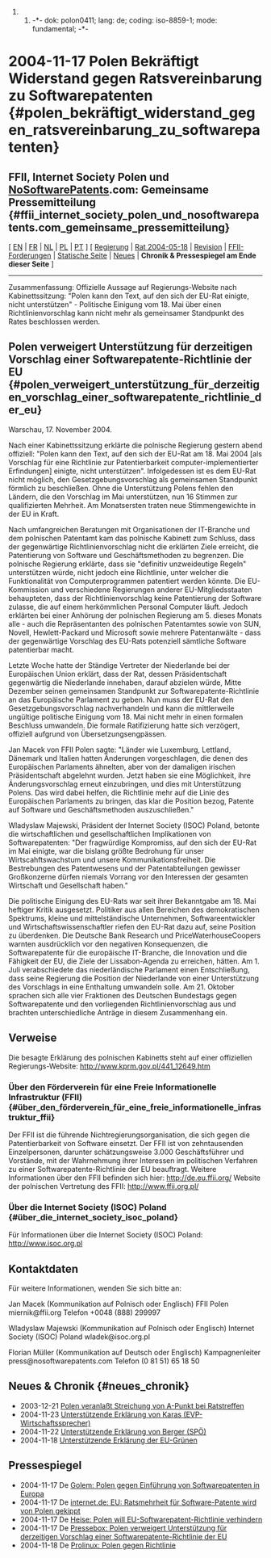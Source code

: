 1.  1.  -\*- dok: polon0411; lang: de; coding: iso-8859-1; mode:
        fundamental; -\*-

# 2004-11-17 Polen Bekräftigt Widerstand gegen Ratsvereinbarung zu Softwarepatenten {#polen_bekräftigt_widerstand_gegen_ratsvereinbarung_zu_softwarepatenten}

## FFII, Internet Society Polen und [NoSoftwarePatents](NoSoftwarePatents "wikilink").com: Gemeinsame Pressemitteilung {#ffii_internet_society_polen_und_nosoftwarepatents.com_gemeinsame_pressemitteilung}

\[ [ EN](Polon0411En "wikilink") \|
[FR](http://www.ffii.fr/article.php3?id_article=77 "wikilink") \| [
NL](20041117PolandDoesNotSupportCouncilVersionNl "wikilink") \|
[PL](http://www.ffii.org.pl/pat/art/PR002_Polska.php "wikilink") \|
[PT](http://kwiki.ffii.org/20041117PolandDoesNotSupportCouncilVersionPt "wikilink")
\] \[ [Regierung](http://www.kprm.gov.pl/441_12649.htm "wikilink") \| [
Rat 2004-05-18](Cons040518En "wikilink") \| [
Revision](ConsReversDe "wikilink") \|
[FFII-Forderungen](http://swpat.ffii.org/analyse/interes/index.de.html "wikilink")
\| [Statische
Seite](http://swpat.ffii.org/news/04/cons1117/index.de.html "wikilink")
\| [ Neues](SwpatcninoDe "wikilink") \| **Chronik & Pressespiegel am
Ende dieser Seite** \]

------------------------------------------------------------------------

Zusammenfassung: Offizielle Aussage auf Regierungs-Website nach
Kabinettssitzung: \"Polen kann den Text, auf den sich der EU-Rat
einigte, nicht unterstützen\" - Politische Einigung vom 18. Mai über
einen Richtlinienvorschlag kann nicht mehr als gemeinsamer Standpunkt
des Rates beschlossen werden.

## Polen verweigert Unterstützung für derzeitigen Vorschlag einer Softwarepatente-Richtlinie der EU {#polen_verweigert_unterstützung_für_derzeitigen_vorschlag_einer_softwarepatente_richtlinie_der_eu}

Warschau, 17. November 2004.

Nach einer Kabinettssitzung erklärte die polnische Regierung gestern
abend offiziell: \"Polen kann den Text, auf den sich der EU-Rat am 18.
Mai 2004 \[als Vorschlag für eine Richtlinie zur Patentierbarkeit
computer-implementierter Erfindungen\] einigte, nicht unterstützen\".
Infolgedessen ist es dem EU-Rat nicht möglich, den
Gesetzgebungsvorschlag als gemeinsamen Standpunkt förmlich zu
beschließen. Ohne die Unterstützung Polens fehlen den Ländern, die den
Vorschlag im Mai unterstützen, nun 16 Stimmen zur qualifizierten
Mehrheit. Am Monatsersten traten neue Stimmengewichte in der EU in
Kraft.

Nach umfangreichen Beratungen mit Organisationen der IT-Branche und dem
polnischen Patentamt kam das polnische Kabinett zum Schluss, dass der
gegenwärtige Richtlinienvorschlag nicht die erklärten Ziele erreicht,
die Patentierung von Software und Geschäftsmethoden zu begrenzen. Die
polnische Regierung erklärte, dass sie \"definitiv unzweideutige
Regeln\" unterstützen würde, nicht jedoch eine Richtlinie, unter welcher
die Funktionalität von Computerprogrammen patentiert werden könnte. Die
EU-Kommission und verschiedene Regierungen anderer EU-Mitgliedsstaaten
behaupteten, dass der Richtlinienvorschlag keine Patentierung der
Software zulasse, die auf einem herkömmlichen Personal Computer läuft.
Jedoch erklärten bei einer Anhörung der polnischen Regierung am 5.
dieses Monats alle - auch die Repräsentanten des polnischen Patentamtes
sowie von SUN, Novell, Hewlett-Packard und Microsoft sowie mehrere
Patentanwälte - dass der gegenwärtige Vorschlag des EU-Rats potenziell
sämtliche Software patentierbar macht.

Letzte Woche hatte der Ständige Vertreter der Niederlande bei der
Europäischen Union erklärt, dass der Rat, dessen Präsidentschaft
gegenwärtig die Niederlande innehaben, darauf abzielen würde, Mitte
Dezember seinen gemeinsamen Standpunkt zur Softwarepatente-Richtlinie an
das Europäische Parlament zu geben. Nun muss der EU-Rat den
Gesetzgebungsvorschlag nachverhandeln und kann die mittlerweile
ungültige politische Einigung vom 18. Mai nicht mehr in einen formalen
Beschluss umwandeln. Die formale Ratifizierung hatte sich verzögert,
offiziell aufgrund von Übersetzungsengpässen.

Jan Macek von FFII Polen sagte: \"Länder wie Luxemburg, Lettland,
Dänemark und Italien hatten Änderungen vorgeschlagen, die denen des
Europäischen Parlaments ähnelten, aber von der damaligen irischen
Präsidentschaft abgelehnt wurden. Jetzt haben sie eine Möglichkeit, ihre
Änderungsvorschlag erneut einzubringen, und dies mit Unterstützung
Polens. Das wird dabei helfen, die Richtlinie mehr auf die Linie des
Europäischen Parlaments zu bringen, das klar die Position bezog, Patente
auf Software und Geschäftsmethoden auszuschließen.\"

Wladyslaw Majewski, Präsident der Internet Society (ISOC) Poland,
betonte die wirtschaftlichen und gesellschaftlichen Implikationen von
Softwarepatenten: \"Der fragwürdige Kompromiss, auf den sich der EU-Rat
im Mai einigte, war die bislang größte Bedrohung für unser
Wirtscahftswachstum und unsere Kommunikationsfreiheit. Die Bestrebungen
des Patentwesens und der Patentabteilungen gewisser Großkonzerne dürfen
niemals Vorrang vor den Interessen der gesamten Wirtschaft und
Gesellschaft haben.\"

Die politische Einigung des EU-Rats war seit ihrer Bekanntgabe am 18.
Mai heftiger Kritik ausgesetzt. Politiker aus allen Bereichen des
demokratischen Spektrums, kleine und mittelständische Unternehmen,
Softwareentwickler und Wirtschaftswissenschaftler riefen den EU-Rat dazu
auf, seine Position zu überdenken. Die Deutsche Bank Research und
PriceWaterhouseCoopers warnten ausdrücklich vor den negativen
Konsequenzen, die Softwarepatente für die europäische IT-Branche, die
Innovation und die Fähigkeit der EU, die Ziele der Lissabon-Agenda zu
erreichen, hätten. Am 1. Juli verabschiedete das niederländische
Parlament einen Entschließung, dass seine Regierung die Position der
Niederlande von einer Unterstützung des Vorschlags in eine Enthaltung
umwandeln solle. Am 21. Oktober sprachen sich alle vier Fraktionen des
Deutschen Bundestags gegen Softwarepatente und den vorliegenden
Richtlinienvorschlag aus und brachten unterschiedliche Anträge in diesem
Zusammenhang ein.

## Verweise

Die besagte Erklärung des polnischen Kabinetts steht auf einer
offiziellen Regierungs-Website: <http://www.kprm.gov.pl/441_12649.htm>

### Über den Förderverein für eine Freie Informationelle Infrastruktur (FFII) {#über_den_förderverein_für_eine_freie_informationelle_infrastruktur_ffii}

Der FFII ist die führende Nichtregierungsorganisation, die sich gegen
die Patentierbarkeit von Software einsetzt. Der FFII ist von
zehntausenden Einzelpersonen, darunter schätzungsweise 3.000
Geschäftsführer und Vorstände, mit der Wahrnehmung ihrer Interessen im
politischen Verfahren zu einer Softwarepatente-Richtlinie der EU
beauftragt. Weitere Informationen über den FFII befinden sich hier:
<http://de.eu.ffii.org/> Website der polnischen Vertretung des FFII:
<http://www.ffii.org.pl/>

### Über die Internet Society (ISOC) Poland {#über_die_internet_society_isoc_poland}

Für Informationen über die Internet Society (ISOC) Poland:
<http://www.isoc.org.pl>

## Kontaktdaten

Für weitere Informationen, wenden Sie sich bitte an:

Jan Macek (Kommunikation auf Polnisch oder Englisch) FFII Polen
miernik\@ffii.org Telefon +0048 (888) 299997

Wladyslaw Majewski (Kommunikation auf Polnisch oder Englisch) Internet
Society (ISOC) Poland wladek\@isoc.org.pl

Florian Müller (Kommunikation auf Deutsch oder Englisch) Kampagnenleiter
press\@nosoftwarepatents.com Telefon (0 81 51) 65 18 50

## Neues & Chronik {#neues_chronik}

-   2003-12-21 [Polen veranlaßt Streichung von A-Punkt bei
    Ratstreffen](http://kwiki.ffii.org/Cons041221De "wikilink")
-   2004-11-23 [ Unterstützende Erklärung von Karas
    (EVP-Wirtschaftssprecher)](Karas0411De "wikilink")
-   2004-11-22 [ Unterstützende Erklärung von Berger
    (SPÖ)](Berger0411De "wikilink")
-   2004-11-18 [Unterstützende Erklärung der
    EU-Grünen](http://www.greens-efa.org/en/press/detail.php?id=2144&lg=en "wikilink")

## Pressespiegel

-   2004-11-17 De [Golem: Polen gegen Einführung von Softwarepatenten in
    Europa](http://www.golem.de/0411/34754.html "wikilink")
-   2004-11-17 De [internet.de: EU: Ratsmehrheit für Software-Patente
    wird von Polen
    gekippt](http://de.internet.com/index.php?id=2032270&section=Marketing-News "wikilink")
-   2004-11-17 De [Heise: Polen will EU-Softwarepatent-Richtlinie
    verhindern](http://www.heise.de/newsticker/meldung/53339 "wikilink")
-   2004-11-17 De [Pressebox: Polen verweigert Unterstützung für
    derzeitigen Vorschlag einer Softwarepatente-Richtlinie der
    EU](http://www.pressebox.de/index.php?boxid=27552&sid=searchengine_sid "wikilink")
-   2004-11-18 De [Prolinux: Polen gegen
    Richtlinie](http://www.pro-linux.de/news/2004/7514.html "wikilink")
